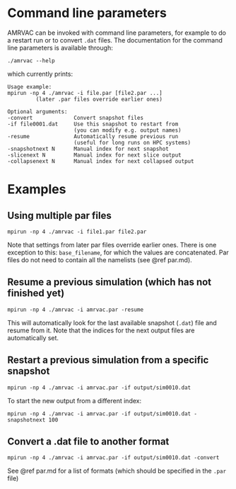 # Command line parameters

AMRVAC can be invoked with command line parameters, for example to do a restart
run or to convert `.dat` files. The documentation for the command line
parameters is available through:

    ./amrvac --help

which currently prints:

    Usage example:
    mpirun -np 4 ./amrvac -i file.par [file2.par ...]
             (later .par files override earlier ones)

    Optional arguments:
    -convert             Convert snapshot files
    -if file0001.dat     Use this snapshot to restart from
                         (you can modify e.g. output names)
    -resume              Automatically resume previous run
                         (useful for long runs on HPC systems)
    -snapshotnext N      Manual index for next snapshot
    -slicenext N         Manual index for next slice output
    -collapsenext N      Manual index for next collapsed output

# Examples

## Using multiple par files

    mpirun -np 4 ./amrvac -i file1.par file2.par

Note that settings from later par files override earlier ones. There is one
exception to this: `base_filename`, for which the values are concatenated. Par
files do not need to contain all the namelists (see @ref par.md).

## Resume a previous simulation (which has not finished yet)

    mpirun -np 4 ./amrvac -i amrvac.par -resume

This will automatically look for the last available snapshot (`.dat`) file and
resume from it. Note that the indices for the next output files are
automatically set.

## Restart a previous simulation from a specific snapshot

    mpirun -np 4 ./amrvac -i amrvac.par -if output/sim0010.dat

To start the new output from a different index:

    mpirun -np 4 ./amrvac -i amrvac.par -if output/sim0010.dat -snapshotnext 100

## Convert a .dat file to another format

    mpirun -np 4 ./amrvac -i amrvac.par -if output/sim0010.dat -convert

See @ref par.md for a list of formats (which should be specified in the `.par` file)
